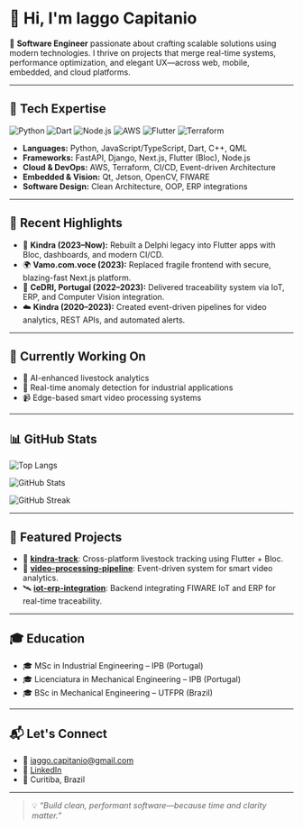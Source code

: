 
# 👋 Hi, I'm Iaggo Capitanio

🎯 **Software Engineer** passionate about crafting scalable solutions using modern technologies. I thrive on projects that merge real-time systems, performance optimization, and elegant UX—across web, mobile, embedded, and cloud platforms.

---

## 🔧 Tech Expertise

![Python](https://img.shields.io/badge/Python-3776AB?style=flat&logo=python&logoColor=white)
![Dart](https://img.shields.io/badge/Dart-0175C2?style=flat&logo=dart&logoColor=white)
![Node.js](https://img.shields.io/badge/Node.js-339933?style=flat&logo=node.js&logoColor=white)
![AWS](https://img.shields.io/badge/AWS-232F3E?style=flat&logo=amazon-aws&logoColor=white)
![Flutter](https://img.shields.io/badge/Flutter-02569B?style=flat&logo=flutter&logoColor=white)
![Terraform](https://img.shields.io/badge/Terraform-623CE4?style=flat&logo=terraform&logoColor=white)

- **Languages:** Python, JavaScript/TypeScript, Dart, C++, QML  
- **Frameworks:** FastAPI, Django, Next.js, Flutter (Bloc), Node.js  
- **Cloud & DevOps:** AWS, Terraform, CI/CD, Event-driven Architecture  
- **Embedded & Vision:** Qt, Jetson, OpenCV, FIWARE  
- **Software Design:** Clean Architecture, OOP, ERP integrations

---

## 🌟 Recent Highlights

- 📱 **Kindra (2023–Now):** Rebuilt a Delphi legacy into Flutter apps with Bloc, dashboards, and modern CI/CD.
- 🌍 **Vamo.com.voce (2023):** Replaced fragile frontend with secure, blazing-fast Next.js platform.
- 🧠 **CeDRI, Portugal (2022–2023):** Delivered traceability system via IoT, ERP, and Computer Vision integration.
- ☁️ **Kindra (2020–2023):** Created event-driven pipelines for video analytics, REST APIs, and automated alerts.

---

## 🚧 Currently Working On

- 🧠 AI-enhanced livestock analytics  
- 🧪 Real-time anomaly detection for industrial applications  
- 📹 Edge-based smart video processing systems

---

## 📊 GitHub Stats

![Top Langs](https://github-readme-stats.vercel.app/api/top-langs/?username=iaggocapitanio1&layout=compact&theme=midnight-purple&hide=html,css)

![GitHub Stats](https://github-readme-stats.vercel.app/api?username=iaggocapitanio1&show_icons=true&theme=midnight-purple)

![GitHub Streak](https://streak-stats.demolab.com?user=iaggocapitanio1&theme=midnight-purple&hide_border=false)

---

## 📌 Featured Projects

- 🔎 [**kindra-track**](https://github.com/iaggocapitanio1/kindra-track): Cross-platform livestock tracking using Flutter + Bloc.
- 🎥 [**video-processing-pipeline**](https://github.com/iaggocapitanio1/video-pipeline): Event-driven system for smart video analytics.
- 🛰️ [**iot-erp-integration**](https://github.com/iaggocapitanio1/iot-erp): Backend integrating FIWARE IoT and ERP for real-time traceability.

---

## 🎓 Education

- 🎓 MSc in Industrial Engineering – IPB (Portugal)  
- 🎓 Licenciatura in Mechanical Engineering – IPB (Portugal)  
- 🎓 BSc in Mechanical Engineering – UTFPR (Brazil)

---

## 📬 Let's Connect

- 📧 iaggo.capitanio@gmail.com  
- 💼 [LinkedIn](https://linkedin.com/in/iaggocapitanio1)  
- 📍 Curitiba, Brazil

---

> 💡 *“Build clean, performant software—because time and clarity matter.”*
